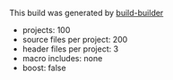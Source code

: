 <!-- GENERATED FILE -->

This build was generated by [build-builder](https://github.com/adammurdoch/build-builder)

- projects: 100
- source files per project: 200
- header files per project: 3
- macro includes: none
- boost: false

